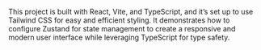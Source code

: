 This project is built with React, Vite, and TypeScript, and it’s set up to use Tailwind CSS for easy and efficient styling. It demonstrates how to configure Zustand for state management to create a responsive and modern user interface while leveraging TypeScript for type safety.
